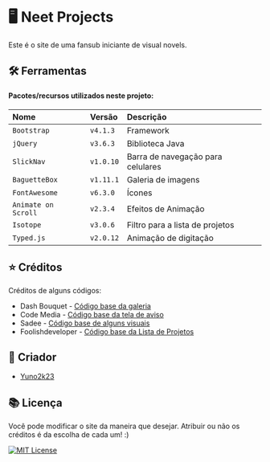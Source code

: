 # 🖥 Neet Projects

Este é o site de uma fansub iniciante de visual novels.
## 🛠 Ferramentas

#### Pacotes/recursos utilizados neste projeto:

| Nome | Versão | Descrição |
| :-------- | :------- | :-------------------- |
| `Bootstrap` | `v4.1.3` | Framework |
| `jQuery` | `v3.6.3` | Biblioteca Java |
| `SlickNav` | `v1.0.10` | Barra de navegação para celulares |
| `BaguetteBox` | `v1.11.1` | Galeria de imagens |
| `FontAwesome` | `v6.3.0` | Ícones |
| `Animate on Scroll` | `v2.3.4` | Efeitos de Animação |
| `Isotope` | `v3.0.6` | Filtro para a lista de projetos |
| `Typed.js` | `v2.0.12` | Animação de digitação |

## ⭐ Créditos
Créditos de alguns códigos:

 - Dash Bouquet - [Código base da galeria](https://codepen.io/dashbouquetdevelopment/pen/mBvQrB)
 - Code Media - [Código base da tela de aviso](https://codepen.io/codemediaweb/pen/KKvmBmW)
 - Sadee - [Código base de alguns visuais](https://github.com/codewithsadee/vcard-personal-portfolio)
 - Foolishdeveloper - [Código base da Lista de Projetos](https://foolishdeveloper.com/create-portfolio-website-using-html-css-bootstrap/)

## 👤 Criador
- [Yuno2k23](https://github.com/Yuno2k23)


## 📚 Licença
Você pode modificar o site da maneira que desejar. Atribuir ou não os créditos é da escolha de cada um! :)

[![MIT License](https://img.shields.io/badge/License-MIT-green.svg)](https://choosealicense.com/licenses/mit/)